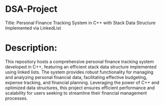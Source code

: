 # DSA-Project
Title: Personal Finance Tracking System in C++ with Stack Data Structure Implemented via LinkedList

# Description:
This repository hosts a comprehensive personal finance tracking system developed in C++, featuring an efficient stack data structure implemented using linked lists. The system provides robust functionality for managing and analyzing personal financial data, facilitating effective budgeting, expense tracking, and financial planning. Leveraging the power of C++ and optimized data structures, this project ensures efficient performance and scalability for users seeking to streamline their financial management processes.




